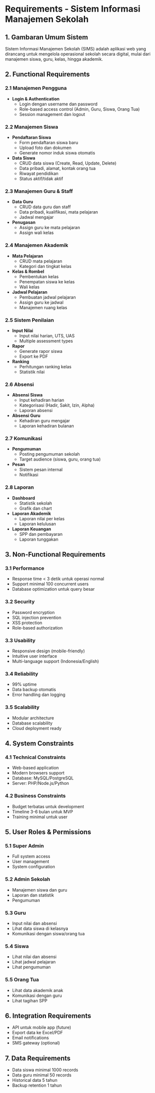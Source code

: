 # Requirements - Sistem Informasi Manajemen Sekolah

## 1. Gambaran Umum Sistem
Sistem Informasi Manajemen Sekolah (SIMS) adalah aplikasi web yang dirancang untuk mengelola operasional sekolah secara digital, mulai dari manajemen siswa, guru, kelas, hingga akademik.

## 2. Functional Requirements

### 2.1 Manajemen Pengguna
- **Login & Authentication**
  - Login dengan username dan password
  - Role-based access control (Admin, Guru, Siswa, Orang Tua)
  - Session management dan logout

### 2.2 Manajemen Siswa
- **Pendaftaran Siswa**
  - Form pendaftaran siswa baru
  - Upload foto dan dokumen
  - Generate nomor induk siswa otomatis
- **Data Siswa**
  - CRUD data siswa (Create, Read, Update, Delete)
  - Data pribadi, alamat, kontak orang tua
  - Riwayat pendidikan
  - Status aktif/tidak aktif

### 2.3 Manajemen Guru & Staff
- **Data Guru**
  - CRUD data guru dan staff
  - Data pribadi, kualifikasi, mata pelajaran
  - Jadwal mengajar
- **Penugasan**
  - Assign guru ke mata pelajaran
  - Assign wali kelas

### 2.4 Manajemen Akademik
- **Mata Pelajaran**
  - CRUD mata pelajaran
  - Kategori dan tingkat kelas
- **Kelas & Rombel**
  - Pembentukan kelas
  - Penempatan siswa ke kelas
  - Wali kelas
- **Jadwal Pelajaran**
  - Pembuatan jadwal pelajaran
  - Assign guru ke jadwal
  - Manajemen ruang kelas

### 2.5 Sistem Penilaian
- **Input Nilai**
  - Input nilai harian, UTS, UAS
  - Multiple assessment types
- **Rapor**
  - Generate rapor siswa
  - Export ke PDF
- **Ranking**
  - Perhitungan ranking kelas
  - Statistik nilai

### 2.6 Absensi
- **Absensi Siswa**
  - Input kehadiran harian
  - Kategorisasi (Hadir, Sakit, Izin, Alpha)
  - Laporan absensi
- **Absensi Guru**
  - Kehadiran guru mengajar
  - Laporan kehadiran bulanan

### 2.7 Komunikasi
- **Pengumuman**
  - Posting pengumuman sekolah
  - Target audience (siswa, guru, orang tua)
- **Pesan**
  - Sistem pesan internal
  - Notifikasi

### 2.8 Laporan
- **Dashboard**
  - Statistik sekolah
  - Grafik dan chart
- **Laporan Akademik**
  - Laporan nilai per kelas
  - Laporan kelulusan
- **Laporan Keuangan**
  - SPP dan pembayaran
  - Laporan tunggakan

## 3. Non-Functional Requirements

### 3.1 Performance
- Response time < 3 detik untuk operasi normal
- Support minimal 100 concurrent users
- Database optimization untuk query besar

### 3.2 Security
- Password encryption
- SQL injection prevention
- XSS protection
- Role-based authorization

### 3.3 Usability
- Responsive design (mobile-friendly)
- Intuitive user interface
- Multi-language support (Indonesia/English)

### 3.4 Reliability
- 99% uptime
- Data backup otomatis
- Error handling dan logging

### 3.5 Scalability
- Modular architecture
- Database scalability
- Cloud deployment ready

## 4. System Constraints

### 4.1 Technical Constraints
- Web-based application
- Modern browsers support
- Database: MySQL/PostgreSQL
- Server: PHP/Node.js/Python

### 4.2 Business Constraints
- Budget terbatas untuk development
- Timeline 3-6 bulan untuk MVP
- Training minimal untuk user

## 5. User Roles & Permissions

### 5.1 Super Admin
- Full system access
- User management
- System configuration

### 5.2 Admin Sekolah
- Manajemen siswa dan guru
- Laporan dan statistik
- Pengumuman

### 5.3 Guru
- Input nilai dan absensi
- Lihat data siswa di kelasnya
- Komunikasi dengan siswa/orang tua

### 5.4 Siswa
- Lihat nilai dan absensi
- Lihat jadwal pelajaran
- Lihat pengumuman

### 5.5 Orang Tua
- Lihat data akademik anak
- Komunikasi dengan guru
- Lihat tagihan SPP

## 6. Integration Requirements
- API untuk mobile app (future)
- Export data ke Excel/PDF
- Email notifications
- SMS gateway (optional)

## 7. Data Requirements
- Data siswa minimal 1000 records
- Data guru minimal 50 records
- Historical data 5 tahun
- Backup retention 1 tahun
